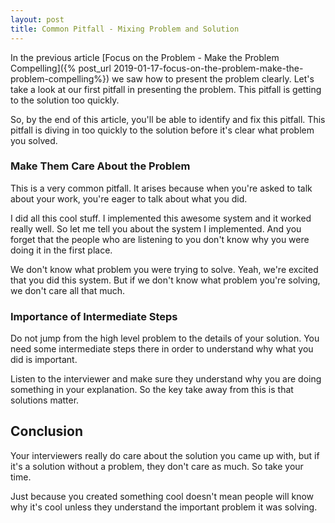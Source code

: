 ```yaml
---
layout: post
title: Common Pitfall - Mixing Problem and Solution
---
```


In the previous article [Focus on the Problem - Make the Problem Compelling]({% post_url 2019-01-17-focus-on-the-problem-make-the-problem-compelling%}) we saw how to present the problem clearly. Let's take a look at our first pitfall in presenting the problem. This pitfall is getting to the solution too quickly. 

So, by the end of this article, you'll be able to identify and fix this pitfall. This pitfall is diving in too quickly to the solution before it's clear what problem you solved. 

### Make Them Care About the Problem

This is a very common pitfall. It arises because when you're asked to talk about your work, you're eager to talk about what you did. 

I did all this cool stuff. I implemented this awesome system and it worked really well. So let me tell you about the system I implemented. And you forget that the people who are listening to you don't know why you were doing it in the first place. 

We don't know what problem you were trying to solve. Yeah, we're excited that you did this system. But if we don't know what problem you're solving, we don't care all that much. 

### Importance of Intermediate Steps

Do not jump from the high level problem to the details of your solution. You need some intermediate steps there in order to understand why what you did is important. 

Listen to the interviewer and make sure they understand why you are doing something in your explanation. So the key take away from this is that solutions matter. 

## Conclusion

Your interviewers really do care about the solution you came up with, but if it's a solution without a problem, they don't care as much. So take your time. 

Just because you created something cool doesn't mean people will know why it's cool unless they understand the important problem it was solving.
